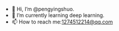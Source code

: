 - 👋 Hi, I’m @pengyingshuo.
- 🌱 I’m currently learning deep learning.
- 📫 How to reach me:1274512214@qq.com

<!---
pengyingshuo/pengyingshuo is a ✨ special ✨ repository because its `README.md` (this file) appears on your GitHub profile.
You can click the Preview link to take a look at your changes.
--->
